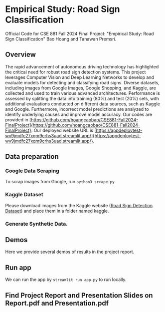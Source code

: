 # Empirical Study: Road Sign Classification
Official Code for CSE 881 Fall 2024 Final Project: "Empirical Study: Road Sign Classification" Bao Hoang and Tanawan Premsri.

## Overview
 The rapid advancement of autonomous driving technology has highlighted the critical need for robust road sign detection systems. This project leverages Computer Vision and Deep Learning Networks to develop and evaluate models for detecting and classifying road signs. Diverse datasets, including images from Google Images, Google Shopping, and Kaggle, are collected and used to train various advanced architectures. Performance is assessed by splitting the data into training (80\%) and test (20\%) sets, with additional evaluations conducted on different data sources, such as Kaggle and Google. Furthermore, incorrect model predictions are analyzed to identify underlying causes and improve model accuracy. Our codes are provided in [https://github.com/hoangcaobao/CSE881-Fall2024-FinalProject]{https://github.com/hoangcaobao/CSE881-Fall2024-FinalProject}. Our deployed website URL is [https://appdeploytest-wv9jmdfc27xqm9crhs3uad.streamlit.app/]{https://appdeploytest-wv9jmdfc27xqm9crhs3uad.streamlit.app/}.

## Data preparation
### Google Data Scraping
To scrap images from Google, run ```python3 scrape.py```

### Kaggle Dataset
Please download images from the Kaggle website ([Road Sign Detection Dataset](https://www.kaggle.com/datasets/andrewmvd/road-sign-detection/data)) and place them in a folder named kaggle.

### Generate Synthetic Data. 

## Demos
Here we provide several demos of results in the project report.

 
## Run app
We can run the app by ```streamlit run app.py``` to run locally.

## Find Project Report and Presentation Slides on Report.pdf and Presentation.pdf
  
 
